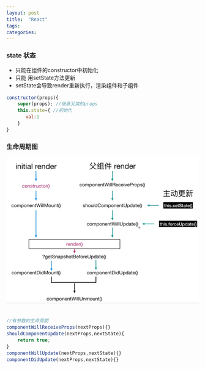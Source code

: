 ```yaml
---
layout: post
title:  "React"
tags:
categories:
---
```


### state 状态
- 只能在组件的constructor中初始化
- 只能 用setState方法更新
- setState会导致render重新执行，渲染组件和子组件

```javascript
constructor(props){
    super(props); //继承父类的props
    this.state={ //初始化
       val:1
    }
}
```
### 生命周期图
![Image-text](https://raw.githubusercontent.com/zhanglibing/notes/master/image/react/life.png)

```javascript

//有参数的生命周期
componentWillReceiveProps(nextProps){}
shouldComponentUpdate(nextProps,nextState){
    return true;
}
componentWillUpdate(nextProps,nextState){}
componentDidUpdate(nextProps,nextState){}
```
